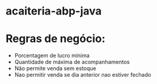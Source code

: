 # acaiteria-abp-java

# Regras de negócio:
- Porcentagem de lucro mínima
- Quantidade de máxima de acompanhamentos
- Não permite venda sem estoque
- Nao permitir venda se dia anterior nao estiver fechado
